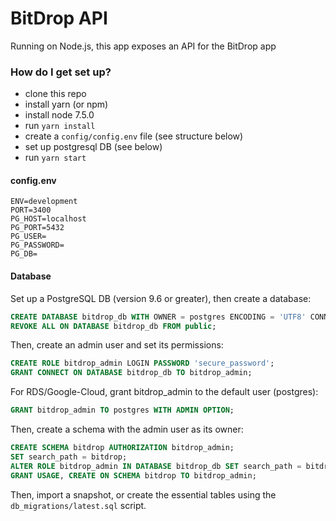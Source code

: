 # BitDrop API

Running on Node.js, this app exposes an API for the BitDrop app

### How do I get set up? ###
* clone this repo
* install yarn (or npm)
* install node 7.5.0
* run `yarn install`
* create a `config/config.env` file (see structure below)
* set up postgresql DB (see below)
* run `yarn start`

#### config.env ####
```
ENV=development
PORT=3400
PG_HOST=localhost
PG_PORT=5432
PG_USER=
PG_PASSWORD=
PG_DB=
```

#### Database ####
Set up a PostgreSQL DB (version 9.6 or greater), then create a database:
```sql
CREATE DATABASE bitdrop_db WITH OWNER = postgres ENCODING = 'UTF8' CONNECTION LIMIT = -1;
REVOKE ALL ON DATABASE bitdrop_db FROM public;
```
Then, create an admin user and set its permissions:
```sql
CREATE ROLE bitdrop_admin LOGIN PASSWORD 'secure_password';
GRANT CONNECT ON DATABASE bitdrop_db TO bitdrop_admin;
```
For RDS/Google-Cloud, grant bitdrop_admin to the default user (postgres):
```sql
GRANT bitdrop_admin TO postgres WITH ADMIN OPTION;
```
Then, create a schema with the admin user as its owner:
```sql
CREATE SCHEMA bitdrop AUTHORIZATION bitdrop_admin;
SET search_path = bitdrop;
ALTER ROLE bitdrop_admin IN DATABASE bitdrop_db SET search_path = bitdrop;
GRANT USAGE, CREATE ON SCHEMA bitdrop TO bitdrop_admin;
```
Then, import a snapshot, or create the essential tables using the `db_migrations/latest.sql` script.
